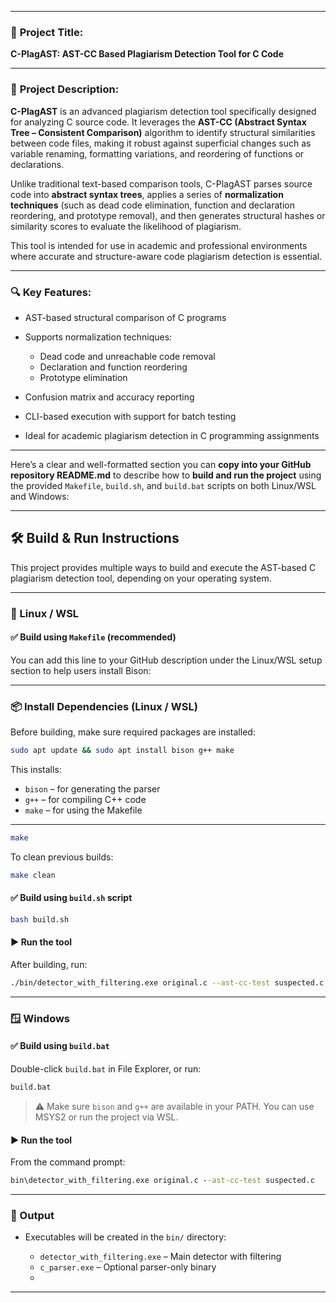 
---

### 📄 **Project Title:**

**C-PlagAST: AST-CC Based Plagiarism Detection Tool for C Code**

---

### 📝 **Project Description:**

**C-PlagAST** is an advanced plagiarism detection tool specifically designed for analyzing C source code. It leverages the **AST-CC (Abstract Syntax Tree – Consistent Comparison)** algorithm to identify structural similarities between code files, making it robust against superficial changes such as variable renaming, formatting variations, and reordering of functions or declarations.

Unlike traditional text-based comparison tools, C-PlagAST parses source code into **abstract syntax trees**, applies a series of **normalization techniques** (such as dead code elimination, function and declaration reordering, and prototype removal), and then generates structural hashes or similarity scores to evaluate the likelihood of plagiarism.

This tool is intended for use in academic and professional environments where accurate and structure-aware code plagiarism detection is essential.

---

### 🔍 **Key Features:**

* AST-based structural comparison of C programs
* Supports normalization techniques:

  * Dead code and unreachable code removal
  * Declaration and function reordering
  * Prototype elimination
* Confusion matrix and accuracy reporting
* CLI-based execution with support for batch testing
* Ideal for academic plagiarism detection in C programming assignments

---

Here’s a clear and well-formatted section you can **copy into your GitHub repository README.md** to describe how to **build and run the project** using the provided `Makefile`, `build.sh`, and `build.bat` scripts on both Linux/WSL and Windows:

---

## 🛠️ Build & Run Instructions

This project provides multiple ways to build and execute the AST-based C plagiarism detection tool, depending on your operating system.

---

### 🐧 Linux / WSL

#### ✅ Build using `Makefile` (recommended)

You can add this line to your GitHub description under the Linux/WSL setup section to help users install Bison:

---

### 📦 Install Dependencies (Linux / WSL)

Before building, make sure required packages are installed:

```bash
sudo apt update && sudo apt install bison g++ make
```

This installs:

* `bison` – for generating the parser
* `g++` – for compiling C++ code
* `make` – for using the Makefile

---


```bash
make
```

To clean previous builds:

```bash
make clean
```

#### ✅ Build using `build.sh` script

```bash
bash build.sh
```

#### ▶️ Run the tool

After building, run:

```bash
./bin/detector_with_filtering.exe original.c --ast-cc-test suspected.c
```

---

### 🪟 Windows

#### ✅ Build using `build.bat`

Double-click `build.bat` in File Explorer, or run:

```cmd
build.bat
```

> ⚠️ Make sure `bison` and `g++` are available in your PATH. You can use MSYS2 or run the project via WSL.

#### ▶️ Run the tool

From the command prompt:

```cmd
bin\detector_with_filtering.exe original.c --ast-cc-test suspected.c
```

---

### 📂 Output

* Executables will be created in the `bin/` directory:

  * `detector_with_filtering.exe` – Main detector with filtering
  * `c_parser.exe` – Optional parser-only binary
  * 
---
